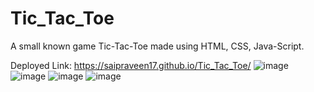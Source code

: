 # Tic_Tac_Toe
A small known game Tic-Tac-Toe made using HTML, CSS, Java-Script.

Deployed Link: https://saipraveen17.github.io/Tic_Tac_Toe/
![image](https://github.com/saipraveen17/Tic_Tac_Toe/assets/103052023/d817fe5f-63ac-41f5-a805-9732073c0500)
                      ![image](https://github.com/saipraveen17/Tic_Tac_Toe/assets/103052023/066c1c43-1a10-4216-91ff-c8f96ca29f4b)
     ![image](https://github.com/saipraveen17/Tic_Tac_Toe/assets/103052023/6c02be2d-09be-479a-8166-ce58fc458793)
       ![image](https://github.com/saipraveen17/Tic_Tac_Toe/assets/103052023/8e6b9d04-8549-4f53-8ff2-bba2f1450008)
